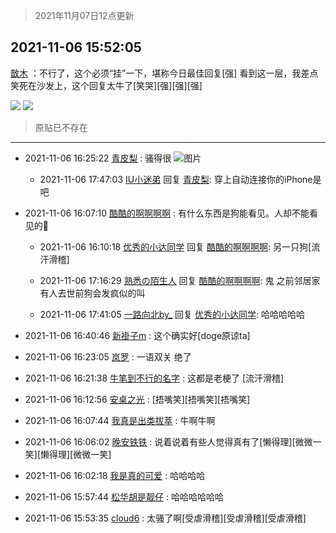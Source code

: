 > 2021年11月07日12点更新
<link rel="stylesheet" href="https://cdn.jsdelivr.net/gh/taotie6/sampleJSON@main/css/photo_show.css">
<meta name="referrer" content="no-referrer" />


 ## 2021-11-06 15:52:05 

 [㪚木](https://www.coolapk.com/feed/31265114?shareKey=MjA3YWI1NzBhNjgxNjE4NjQzZDA~) ：不行了，这个必须“挂”一下，堪称今日最佳回复[强]
看到这一层，我差点笑死在沙发上，这个回复太牛了[笑哭][强][强][强] 

<div class="album">
<img class="img-item" src="https://image.coolapk.com/feed/2021/1106/15/1081091_2270502f_5124_5891@1080x2340.jpeg" />
<img class="img-item" src="https://image.coolapk.com/feed/2021/1106/15/1081091_e598c575_5124_5893@1080x2340.jpeg" />
</div>

> 原贴已不存在 

 ------- 

- 2021-11-06 16:25:22 [青皮梨](uid=1109281) : 骚得很 ![图片](https://image.coolapk.com/feed/2021/1106/16/1109281_93335d51_7120_582@828x744.jpeg)

    - 2021-11-06 17:47:03 [IU小迷弟](uid=2571083) 回复 [青皮梨](uid=1109281): 穿上自动连接你的iPhone是吧 

- 2021-11-06 16:07:10 [酷酷的啊啊啊啊](uid=1940860) : 有什么东西是狗能看见。人却不能看见的🤔 

    - 2021-11-06 16:10:18 [优秀的小达同学](uid=3114536) 回复 [酷酷的啊啊啊啊](uid=1940860): 另一只狗[流汗滑稽] 

    - 2021-11-06 17:16:29 [熟悉の陌生人](uid=1933728) 回复 [酷酷的啊啊啊啊](uid=1940860): 鬼 之前邻居家有人去世前狗会发疯似的叫 

    - 2021-11-06 17:41:05 [一路向北by_](uid=14618622) 回复 [优秀的小达同学](uid=3114536): 哈哈哈哈哈 

- 2021-11-06 16:40:46 [新褂子m](uid=913624) : 这个确实好[doge原谅ta] 

- 2021-11-06 16:23:05 [岚罗](uid=458727) : 一语双关 绝了 

- 2021-11-06 16:21:38 [牛笔到不行的名字](uid=2374460) : 这都是老梗了 [流汗滑稽] 

- 2021-11-06 16:12:56 [安桌之光](uid=6673180) : [捂嘴笑][捂嘴笑][捂嘴笑] 

- 2021-11-06 16:07:44 [我真是出类拔萃](uid=2150297) : 牛啊牛啊 

- 2021-11-06 16:06:02 [晚安铁铁](uid=2870621) : 说着说着有些人觉得真有了[懒得理][微微一笑][懒得理][微微一笑] 

- 2021-11-06 16:02:18 [我是真的可爱](uid=731138) : 哈哈哈哈 

- 2021-11-06 15:57:44 [松华胡是靓仔](uid=692318) : 哈哈哈哈哈哈 

- 2021-11-06 15:53:35 [cloud6](uid=852635) : 太骚了啊[受虐滑稽][受虐滑稽][受虐滑稽] 

